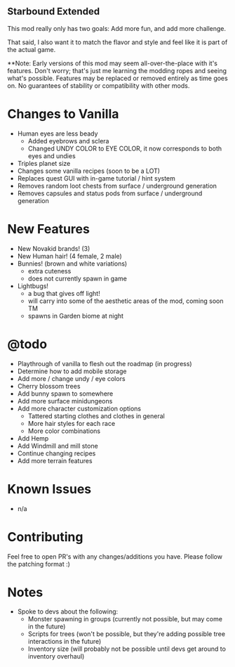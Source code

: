 ## Starbound Extended

This mod really only has two goals: Add more fun, and add more challenge.

That said, I also want it to match the flavor and style and feel like it is part of the actual game.

**Note: Early versions of this mod may seem all-over-the-place with it's features. Don't worry; that's just me learning the modding ropes and seeing what's possible. Features may be replaced or removed entirely as time goes on. No guarantees of stability or compatibility with other mods.

Changes to Vanilla
==================
- Human eyes are less beady
  - Added eyebrows and sclera
  - Changed UNDY COLOR to EYE COLOR, it now corresponds to both eyes and undies
- Triples planet size
- Changes some vanilla recipes (soon to be a LOT)
- Replaces quest GUI with in-game tutorial / hint system
- Removes random loot chests from surface / underground generation
- Removes capsules and status pods from surface / underground generation

New Features
============
- New Novakid brands! (3)
- New Human hair! (4 female, 2 male)
- Bunnies! (brown and white variations)
  - extra cuteness
  - does not currently spawn in game
- Lightbugs!
  - a bug that gives off light!
  - will carry into some of the aesthetic areas of the mod, coming soon TM
  - spawns in Garden biome at night

@todo
======
- Playthrough of vanilla to flesh out the roadmap (in progress)
- Determine how to add mobile storage
- Add more / change  undy / eye colors
- Cherry blossom trees
- Add bunny spawn to somewhere
- Add more surface minidungeons
- Add more character customization options
  - Tattered starting clothes and clothes in general
  - More hair styles for each race
  - More color combinations
- Add Hemp
- Add Windmill and mill stone
- Continue changing recipes
- Add more terrain features

Known Issues
============
- n/a

Contributing
============
Feel free to open PR's with any changes/additions you have. Please follow the patching format :)

Notes
=====
- Spoke to devs about the following:
  - Monster spawning in groups (currently not possible, but may come in the future)
  - Scripts for trees (won't be possible, but they're adding possible tree interactions in the future)
  - Inventory size (will probably not be possible until devs get around to inventory overhaul)
